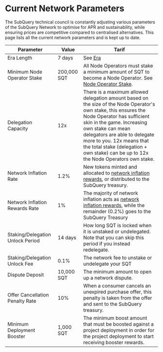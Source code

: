 # Current Network Parameters

The SubQuery technical council is constantly adjusting various parameters of the SubQuery Network to optimise for APR and sustainability, while ensuring prices are competitive compared to centralised alternatives. This page lists all the current network parameters and is kept up to date.

| Parameter                        | Value                | Tarif                                                                                                                                                                                                                                                                                                                                                                                                                 |
| -------------------------------- | -------------------- | --------------------------------------------------------------------------------------------------------------------------------------------------------------------------------------------------------------------------------------------------------------------------------------------------------------------------------------------------------------------------------------------------------------------- |
| Era Length                       | 7 days               | See [Era](./introduction/era.md)                                                                                                                                                                                                                                                                                                                                                                                      |
| Minimum Node Operator Stake      | 200,000 SQT          | All Node Operators must stake a minimum amount of SQT to become a Node Operator. See [Node Operator Stake](./node_operators/stake.md).                                                                                                                                                                                                                                                |
| Delegation Capacity              | 12x                  | There is a maximum allowed delegation amount based on the size of the Node Operator's own stake, this ensures the Node Operator has sufficient skin in the game. Increasing own stake can mean delegators are able to delegate more to you. 12x means that the total stake (delegation + own stake) can be up to 12x the Node Operators own stake. |
| Network Inflation Rate           | 1.2% | New tokens minted and allocated to [network inflation rewards](./introduction/reward-distribution.md#network-inflation-rewards), or distributed to the SubQuery treasury.                                                                                                                                                                                                                             |
| Network Inflation Rewards Rate   | 1%                   | The majority of network inflation acts as [network inflation rewards](./introduction/reward-distribution.md#network-inflation-rewards), while the remainder (0.2%) goes to the SubQuery Treasury                                                                                                                                                                                   |
| Staking/Delegation Unlock Period | 14 days              | How long SQT is locked when it is unstaked or undelegated. Note that you can skip this period if you instead redelegate.                                                                                                                                                                                                                                                              |
| Staking/Delegation Unlock Fee    | 0.1% | The network fee to unstake or undelegate your SQT                                                                                                                                                                                                                                                                                                                                                                     |
| Dispute Deposit                  | 10,000 SQT           | The minimum amount to open up a network dispute.                                                                                                                                                                                                                                                                                                                                                      |
| Offer Cancellation Penalty Rate  | 10%                  | When a consumer cancels an unexpired purchase offer, this penalty is taken from the offer and sent to the SubQuery treasury.                                                                                                                                                                                                                                                                          |
| Minimum Deployment Booster       | 1,000 SQT            | The minimum boost amount that must be boosted against a project deployment in order for the project deployment to start receiving booster rewards.                                                                                                                                                                                                                                                    |

